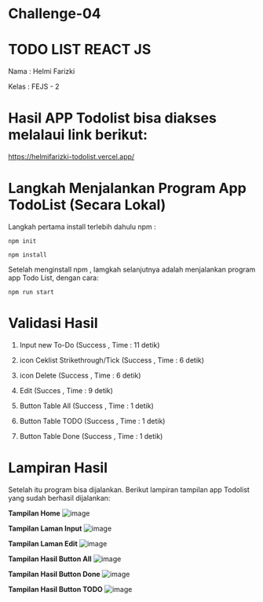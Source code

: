 # Challenge-04

# TODO LIST REACT JS
Nama : Helmi Farizki

Kelas : FEJS - 2

# Hasil APP Todolist bisa diakses melalaui link berikut: 

https://helmifarizki-todolist.vercel.app/


# Langkah Menjalankan Program App TodoList (Secara Lokal)
Langkah pertama install terlebih dahulu npm :
```
npm init
```

```
npm install
```

Setelah menginstall npm , lamgkah selanjutnya adalah menjalankan program app Todo List, dengan cara:
```
npm run start
```

# Validasi Hasil

1) Input new To-Do (Success , Time : 11 detik)

2) icon Ceklist Strikethrough/Tick (Success , Time : 6 detik)

3) icon Delete  (Success , Time : 6 detik)
 
4) Edit  (Succes , Time : 9 detik)

5) Button Table All  (Success , Time : 1 detik)
 
6) Button Table TODO  (Success , Time : 1 detik)

7) Button Table Done  (Success , Time : 1 detik)



# Lampiran Hasil
Setelah itu program bisa dijalankan. Berikut lampiran tampilan app Todolist yang sudah berhasil dijalankan:

**Tampilan Home**
![image](https://user-images.githubusercontent.com/95130275/191959528-5df94382-417b-483e-a1a1-0f1272603a5a.png)


**Tampilan Laman Input**
![image](https://user-images.githubusercontent.com/95130275/191764803-29442202-0cd6-4f71-9b9d-25c8f8603ea2.png)


**Tampilan Laman Edit**
![image](https://user-images.githubusercontent.com/95130275/191765112-f08220cd-216b-4011-b5bb-1645dc89afb0.png)


**Tampilan Hasil Button All**
![image](https://user-images.githubusercontent.com/95130275/191765366-4089140c-8a93-48ed-b7ef-1c2b969c5d9c.png)


**Tampilan Hasil Button Done**
![image](https://user-images.githubusercontent.com/95130275/191765531-e2091aa1-0858-4521-b0aa-4a4285d4bcf7.png)


**Tampilan Hasil Button TODO**
![image](https://user-images.githubusercontent.com/95130275/191765654-503e963b-a214-4c4b-a5d7-0446455323c3.png)









